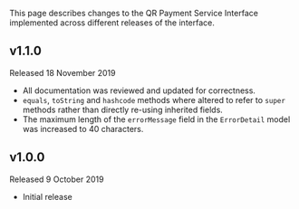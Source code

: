 This page describes changes to the QR Payment Service Interface implemented across different releases of the interface.

## v1.1.0
Released 18 November 2019

* All documentation was reviewed and updated for correctness.
* `equals`, `toString` and `hashcode` methods where altered to refer to `super` methods rather than directly re-using inherited fields.
* The maximum length of the `errorMessage` field in the `ErrorDetail` model was increased to 40 characters.

## v1.0.0
Released 9 October 2019

* Initial release
